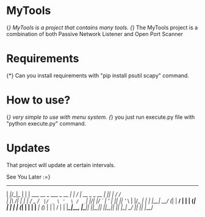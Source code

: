 # MyTools
{*} MyTools is a project that contains many tools.
{*} The MyTools project is a combination of both Passive Network Listener and Open Port Scanner

# Requirements
{*} Can you install requirements with "pip install psutil scapy" command.

# How to use?
{*} very simple to use with menu system.
{*} you just run execute.py file with "python execute.py" command.

# Updates
That project will update at certain intervals.
                
See You Later :=}
 __      __    _                              _ __  __             _  _    __   
| _|_/\_|_ |  | |    ___  __ _  ___ _ __   __| |  \/  | __ _ _ __ | || |  / /_  
| |\    /| |  | |   / _ \/ _` |/ _ \ '_ \ / _` | |\/| |/ _` | '_ \| || |_| '_ \ 
| |/_  _\| |  | |__|  __/ (_| |  __/ | | | (_| | |  | | (_| | | | |__   _| (_) |
| |  \/  | |  |_____\___|\__, |\___|_| |_|\__,_|_|  |_|\__,_|_| |_|  |_|  \___/ 
|__|    |__|            |___/                                                  
